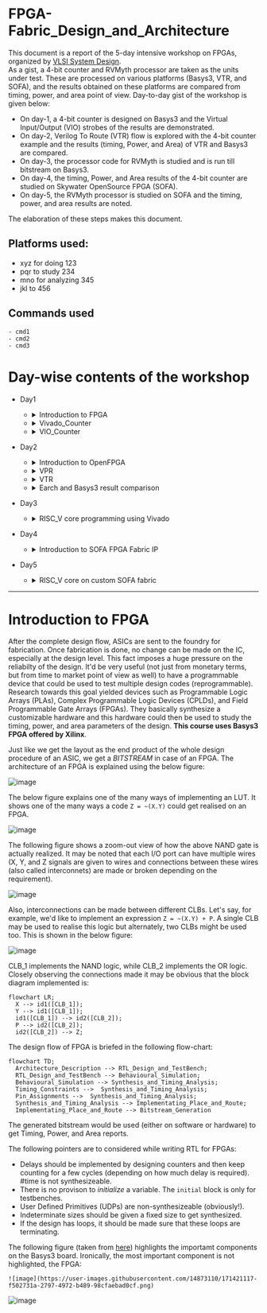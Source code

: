 # FPGA-Fabric_Design_and_Architecture
This document is a report of the 5-day intensive workshop on FPGAs, organized by [VLSI System Design](https://www.vlsisystemdesign.com/).<br/>
As a gist, a 4-bit counter and RVMyth processor are taken as the units under test. These are processed on various platforms (Basys3, VTR, and SOFA), and the results obtained on these platforms are compared from timing, power, and area point of view. Day-to-day gist of the workshop is given below:<br/>
- On day-1, a 4-bit counter is designed on Basys3 and the Virtual Input/Output (VIO) strobes of the results are demonstrated.<br/>
- On day-2, Verilog To Route (VTR) flow is explored with the 4-bit counter example and the results (timing, Power, and Area) of VTR and Basys3 are compared.<br/>
- On day-3, the processor code for RVMyth is studied and is run till bitstream on Basys3.<br/>
- On day-4, the timing, Power, and Area results of the 4-bit counter are studied on Skywater OpenSource FPGA (SOFA).<br/>
- On day-5, the RVMyth processor is studied on SOFA and the timing, power, and area results are noted.<br/>

The elaboration of these steps makes this document.<br/>

## Platforms used:
- xyz for doing 123
- pqr to study 234
- mno for analyzing 345
- jkl to 456

## Commands used
  ```
  - cmd1
  - cmd2
  - cmd3
  ```

# Day-wise contents of the workshop
  - Day1
    - <details>
      <summary>Introduction to FPGA</summary>
  
        [click here](#introduction-to-fpga)
      - What is an FPGA?
      - LUTs and ways for programming FPGAs
      - The Basys FPGA boards and Vivado
      </details>
      
    - <details>
      <summary>Vivado_Counter</summary>
    
        [click here](#vivado_counter)
      - Verilog Simulation
      - A bit more on simulation
      - Map pins
      - Slack
      - Synthesis
      - Bitstream constraints
      - Bitstream generation view on Basys3
      - Timing
      - Power_Area
      </details>
    
    - <details>
      <summary>VIO_Counter</summary>
  
        [click here](#vio_counter)
      - Introduction
      - Code
      - Bitstream Outputs
      </details>
      
  - Day2
    - <details>
      <summary>Introduction to OpenFPGA</summary>
  
        [click here](#introduction-to-openfpga)
      - Part-1
      - Part-2
      - VTR flow
      </details>
      
    - <details>
      <summary>VPR</summary>
  
        [click here](#vpr)
      - xml blif
      - tseng GUI
      - Timing report
      </details>
      
    - <details>
      <summary>VTR</summary>
      
        [click here](#vtr)
      - VTR flow with VPR GUI
      - Post synthesis simulation
      - Timing_Area
      - Power Analysis
      </details>
  
    - <details>
      <summary>Earch and Basys3 result comparison</summary>
  
       [click here](#earch-and-basys3-result-comparison)


  - Day3
    - <details>
      <summary>RISC_V core programming using Vivado</summary>
  
        [click here](#risc_v-core-programming-using-vivado)
      - RVMyth Vivado RTL to Synthesis
      - RVMyth Vivado Synthesis to bitstream
      </details>
      
  - Day4
    - <details>
      <summary>Introduction to SOFA FPGA Fabric IP</summary>
  
        [click here](#introduction-to-sofa-fpga-fabric) 
      - Counter Area
      - Counter Timing
      - Counter post impl
      - Counter Power
      </details>
      
  - Day5
    - <details>
      <summary>RISC_V core on custom SOFA fabric</summary>
  
        [click here](#risc_v-core-on-custom-sofa-fabric)
      - SOFA-RVMyth run
      - SOFA-RVMyth timing and area
      - RVMyth post impl netlist
      - SOFA-RVMyth Vivado simulation
      </details>

------------------------------------------------------------------------------------------------------------------------------------
# Introduction to FPGA

After the complete design flow, ASICs are sent to the foundry for fabrication. Once fabrication is done, no change can be made on the IC, especially at the design level. This fact imposes a huge pressure on the reliabilty of the design. It'd be very useful (not just from monetary terms, but from time to market point of view as well)  to have a programmable device that could be used to test multiple design codes (reprogrammable). Research towards this goal yielded devices such as Programmable Logic Arrays (PLAs), Complex Programmable Logic Devices (CPLDs), and Field Programmable Gate Arrays (FPGAs). They basically synthesize a customizable hardware and this hardware could then be used to study the timing, power, and area parameters of the design. **This course uses Basys3 FPGA offered by Xilinx**.

Just like we get the layout as the end product of the whole design procedure of an ASIC, we get a *BITSTREAM* in case of an FPGA. The architecture of an FPGA is explained using the below figure:

  ![image](https://user-images.githubusercontent.com/14873110/171280765-bd85f861-c70e-40fd-9e38-99fe0f7bae5a.png)


The below figure explains one of the many ways of implementing an LUT. It shows one of the many ways a code ``` Z = ~(X.Y) ``` could get realised on an FPGA.
  
  ![image](https://user-images.githubusercontent.com/14873110/171394247-f12bd76b-336b-4bb1-998f-1fd864b4b1ea.png)
  
The following figure shows a zoom-out view of how the above NAND gate is actually realized. It may be noted that each I/O port can have multiple wires (X, Y, and Z signals are given to wires and connections between these wires (also called interconnets) are made or broken depending on the requirement). 
  
  ![image](https://user-images.githubusercontent.com/14873110/171398044-f2dc6a69-b768-42e5-ad9c-94d0eb25cc7d.png)

Also, interconnections can be made between different CLBs. Let's say, for example, we'd like to implement an expression ``` Z = ~(X.Y) + P ```. A single CLB may be used to realise this logic but alternately, two CLBs might be used too. This is shown in the below figure:
  
  ![image](https://user-images.githubusercontent.com/14873110/171403330-286ecfc5-85dc-49c3-b9d1-843ea3cc50e0.png)

CLB_1 implements the NAND logic, while CLB_2 implements the OR logic. Closely observing the connections made it may be obvious that the block diagram implemented is:
  ```mermaid
  flowchart LR;
    X --> id1([CLB_1]);
    Y --> id1([CLB_1]);
    id1([CLB_1]) --> id2([CLB_2]);
    P --> id2([CLB_2]);
    id2([CLB_2]) --> Z;
  ```
  
The design flow of FPGA is briefed in the following flow-chart:
  ```mermaid
  flowchart TD;
    Architecture_Description --> RTL_Design_and_TestBench;
    RTL_Design_and_TestBench --> Behavioural_Simulation;
    Behavioural_Simulation --> Synthesis_and_Timing_Analysis;
    Timing_Constraints -->  Synthesis_and_Timing_Analysis;
    Pin_Assignments -->  Synthesis_and_Timing_Analysis;
    Synthesis_and_Timing_Analysis --> Implementating_Place_and_Route;
    Implementating_Place_and_Route --> Bitstream_Generation
  ```

The generated bitstream would be used (either on software or hardware) to get Timing, Power, and Area reports.
  
The following pointers are to considered while writing RTL for FPGAs:
  - Delays should be implemented by designing counters and then keep counting for a few cycles (depending on how much delay is required). #time is not synthesizeable.
  - There is no provison to _initialize_ a variable. The ``` initial ``` block is only for testbenches.
  - User Defined Primitives (UDPs) are non-synthesizeable (obviously!).
  - Indeterminate sizes should be given a fixed size to get synthesized.
  - If the design has loops, it should be made sure that these loops are terminating.


  
The following figure (taken from [here](https://digilent.com/reference/basys3/refmanual)) highlights the importamt components on the Basys3 board. Ironically, the most important component is not highlighted, the FPGA: 
  
    ![image](https://user-images.githubusercontent.com/14873110/171421117-f502731a-2797-4972-b489-98cfaebad0cf.png)

  ![image](https://user-images.githubusercontent.com/14873110/171422008-c9c15b46-e94b-4f44-a00e-82a322ff5b43.png)




